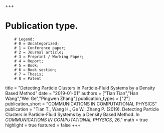 +++
# Publication type.
        # Legend: 
        # 0 = Uncategorized; 
        # 1 = Conference paper; 
        # 2 = Journal article;
        # 3 = Preprint / Working Paper; 
        # 4 = Report; 
        # 5 = Book; 
        # 6 = Book section;
        # 7 = Thesis; 
        # 8 = Patent
title = "Detecting Particle Clusters in Particle-Fluid Systems by a Density Based Method"
date = "2019-01-01"
authors = ["Tian Tian","Han Wang","Wei Ge","Pingwen Zhang"]
publication_types = ["2"]
publication_short = "COMMUNICATIONS IN COMPUTATIONAL PHYSICS"
publication = "Tian T., Wang H., Ge W., Zhang P. (2019). Detecting Particle Clusters in Particle-Fluid Systems by a Density Based Method. In _COMMUNICATIONS IN COMPUTATIONAL PHYSICS_, 26."
math = true
highlight = true
featured = false
+++